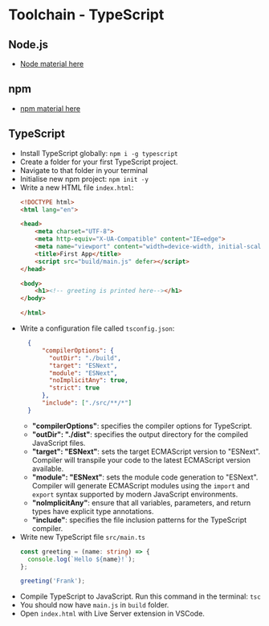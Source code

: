 # Toolchain - TypeScript
## Node.js
- [Node material here](node.md)

## npm
- [npm material here](npm.md)

## TypeScript
- Install TypeScript globally: `npm i -g typescript`
- Create a folder for your first TypeScript project.
- Navigate to that folder in your terminal
- Initialise new npm project: `npm init -y`
- Write a new HTML file `index.html`:
  ```HTML
  <!DOCTYPE html>
  <html lang="en">
  
  <head>
      <meta charset="UTF-8">
      <meta http-equiv="X-UA-Compatible" content="IE=edge">
      <meta name="viewport" content="width=device-width, initial-scale=1.0">
      <title>First App</title>
      <script src="build/main.js" defer></script>
  </head>
  
  <body>
      <h1><!-- greeting is printed here--></h1>
  </body>
  
  </html>
   ```
- Write a configuration file called `tsconfig.json`:
  ```json
    {
        "compilerOptions": {
          "outDir": "./build",
          "target": "ESNext",
          "module": "ESNext",
          "noImplicitAny": true,
          "strict": true
        },
        "include": ["./src/**/*"]
    }

  ```
  - **"compilerOptions"**: specifies the compiler options for TypeScript.
  - **"outDir": "./dist"**: specifies the output directory for the compiled JavaScript files.
  - **"target": "ESNext"**: sets the target ECMAScript version to "ESNext". Compiler will transpile your code to the latest ECMAScript version available.
  - **"module": "ESNext"**: sets the module code generation to "ESNext". Compiler will generate ECMAScript modules using the `import` and `export` syntax supported by modern JavaScript environments.
  - **"noImplicitAny"**: ensure that all variables, parameters, and return types have explicit type annotations.
  - **"include"**: specifies the file inclusion patterns for the TypeScript compiler.
- Write new TypeScript file `src/main.ts`
  ```typescript
  const greeting = (name: string) => {
    console.log(`Hello ${name}!`);
  };

  greeting('Frank');
  ```
- Compile TypeScript to JavaScript. Run this command in the terminal: `tsc`
- You should now have `main.js` in `build` folder.
- Open `index.html` with Live Server extension in VSCode.


